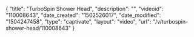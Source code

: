 {
    "title": "TurboSpin Shower Head",
    "description": "",
    "videoid": "110008643",
    "date_created": "1502526017",
    "date_modified": "1504247458",
    "type": "captivate",
    "layout": "video",
    "url": "\/v\/turbospin-shower-head\/110008643"
}